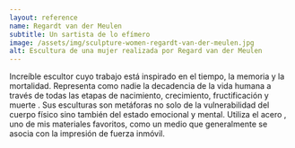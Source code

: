 ```yaml
---
layout: reference
name: Regardt van der Meulen
subtitle: Un sartista de lo efímero
image: /assets/img/sculpture-women-regardt-van-der-meulen.jpg
alt: Escultura de una mujer realizada por Regard van der Meulen
---
```

Increíble escultor cuyo trabajo está inspirado en el tiempo, la memoria y la mortalidad. Representa como nadie la decadencia de la vida humana a través de todas las etapas de nacimiento, crecimiento, fructificación y muerte . Sus esculturas son metáforas no solo de la vulnerabilidad del cuerpo físico sino también del estado emocional y mental. Utiliza el acero , uno de mis materiales favoritos, como un medio que generalmente se asocia con la impresión de fuerza inmóvil.